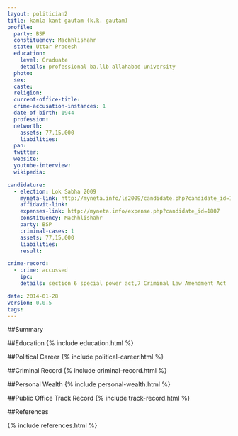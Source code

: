 ```yaml
---
layout: politician2
title: kamla kant gautam (k.k. gautam)
profile: 
  party: BSP
  constituency: Machhlishahr
  state: Uttar Pradesh
  education: 
    level: Graduate
    details: professional ba,llb allahabad university
  photo: 
  sex: 
  caste: 
  religion: 
  current-office-title: 
  crime-accusation-instances: 1
  date-of-birth: 1944
  profession: 
  networth: 
    assets: 77,15,000
    liabilities: 
  pan: 
  twitter: 
  website: 
  youtube-interview: 
  wikipedia: 

candidature: 
  - election: Lok Sabha 2009
    myneta-link: http://myneta.info/ls2009/candidate.php?candidate_id=1807
    affidavit-link: 
    expenses-link: http://myneta.info/expense.php?candidate_id=1807
    constituency: Machhlishahr 
    party: BSP
    criminal-cases: 1
    assets: 77,15,000
    liabilities: 
    result:  

crime-record: 
  - crime: accussed
    ipc: 
    details: section 6 special power act,7 Criminal Law Amendment Act 

date: 2014-01-28
version: 0.0.5
tags: 
---
```

##Summary


##Education
{% include education.html %}


##Political Career
{% include political-career.html %}


##Criminal Record
{% include criminal-record.html %}


##Personal Wealth
{% include personal-wealth.html %}


##Public Office Track Record
{% include track-record.html %}


##References


{% include references.html %}